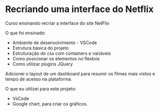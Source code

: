 <h1>Recriando uma interface do Netflix</h1>

Curso ensinando recriar a interface do site NetFlix

O que foi ensinado:
* Ambiente de desenvolvimento - VSCode
* Estrutura básica do projeto
* Estruturação do css com containers e variáveis
* Como posicionar os elementos no flexbox
* Como utilizar plugins JQuery

Adicionei o layout de um dashboard para resumir os filmes mais vistos e tempo de acesso na plataforma.

O que eu utilizei para este projeto:

* VsCode
* Google chart, para criar os gráficos.